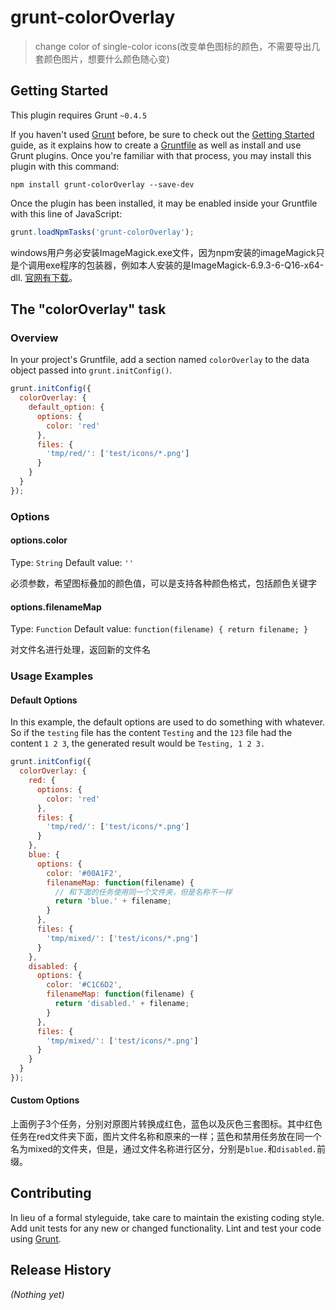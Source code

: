 # grunt-colorOverlay

> change color of single-color icons(改变单色图标的颜色，不需要导出几套颜色图片，想要什么颜色随心变)

## Getting Started
This plugin requires Grunt `~0.4.5`

If you haven't used [Grunt](http://gruntjs.com/) before, be sure to check out the [Getting Started](http://gruntjs.com/getting-started) guide, as it explains how to create a [Gruntfile](http://gruntjs.com/sample-gruntfile) as well as install and use Grunt plugins. Once you're familiar with that process, you may install this plugin with this command:

```shell
npm install grunt-colorOverlay --save-dev
```

Once the plugin has been installed, it may be enabled inside your Gruntfile with this line of JavaScript:

```js
grunt.loadNpmTasks('grunt-colorOverlay');
```

windows用户务必安装ImageMagick.exe文件，因为npm安装的imageMagick只是个调用exe程序的包装器，例如本人安装的是ImageMagick-6.9.3-6-Q16-x64-dll. [官网有下载](http://www.imagemagick.org/script/binary-releases.php)。

## The "colorOverlay" task

### Overview
In your project's Gruntfile, add a section named `colorOverlay` to the data object passed into `grunt.initConfig()`.

```js
grunt.initConfig({
  colorOverlay: {
    default_option: {
      options: {
        color: 'red'
      },
      files: {
        'tmp/red/': ['test/icons/*.png']
      }
    }
  }
});
```

### Options

#### options.color
Type: `String`
Default value: `''`

必须参数，希望图标叠加的颜色值，可以是支持各种颜色格式，包括颜色关键字

#### options.filenameMap
Type: `Function`
Default value: `function(filename) { return filename; }`

对文件名进行处理，返回新的文件名

### Usage Examples

#### Default Options
In this example, the default options are used to do something with whatever. So if the `testing` file has the content `Testing` and the `123` file had the content `1 2 3`, the generated result would be `Testing, 1 2 3.`

```js
grunt.initConfig({
  colorOverlay: {
    red: {
      options: {
        color: 'red'
      },
      files: {
        'tmp/red/': ['test/icons/*.png']
      }
    },
    blue: {
      options: {
        color: '#00A1F2',
        filenameMap: function(filename) {
          // 和下面的任务使用同一个文件夹，但是名称不一样
          return 'blue.' + filename;
        }
      },
      files: {
        'tmp/mixed/': ['test/icons/*.png']
      }
    },
    disabled: {
      options: {
        color: '#C1C6D2',
        filenameMap: function(filename) {
          return 'disabled.' + filename;
        }
      },
      files: {
        'tmp/mixed/': ['test/icons/*.png']
      }
    }
  }
});
```

#### Custom Options

上面例子3个任务，分别对原图片转换成红色，蓝色以及灰色三套图标。其中红色任务在red文件夹下面，图片文件名称和原来的一样；蓝色和禁用任务放在同一个名为mixed的文件夹，但是，通过文件名称进行区分，分别是<code>blue.</code>和<code>disabled.</code>前缀。

## Contributing
In lieu of a formal styleguide, take care to maintain the existing coding style. Add unit tests for any new or changed functionality. Lint and test your code using [Grunt](http://gruntjs.com/).

## Release History
_(Nothing yet)_

